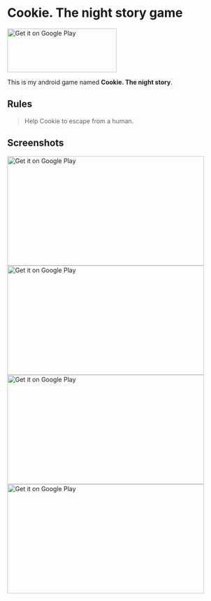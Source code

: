 # Cookie. The night story game

<a href='https://play.google.com/store/apps/details?id=com.run.cookie.run.game'><img alt='Get it on Google Play' height="100" width="250" src='https://play.google.com/intl/en_us/badges/static/images/badges/en_badge_web_generic.png'/></a>

This is my android game named **Cookie. The night story**.

## Rules
> Help Cookie to escape from a human.

## Screenshots
<div>
  <img alt='Get it on Google Play' height="250" width="450" styles="object-fit:cover;" src='https://play-lh.googleusercontent.com/xcO1qJyi4WCC7gv5sVv1rWu0mFeFKAvyJxcuAcMh-2qIP6ZdstvQGGJZS2Ixi9opTB0=w2560-h1440-rw'/>

  <img alt='Get it on Google Play' height="250" width="450" styles="object-fit:cover;" src='https://play-lh.googleusercontent.com/ExpfOiXjCZbW0z3YsBWiARjcHzVseLG5_9SWveJVejWFQVcSHSJVvLG7duk4LXfq5Gnd=w2560-h1440-rw'/>

  <img alt='Get it on Google Play' height="250" width="450" styles="object-fit:cover;" src='https://play-lh.googleusercontent.com/PwPVgujH6Lp0XuMR2XvrU5fcISRvwR8MaDgXw7Vi0lyQzN82c2nmELqOQlBtTgoEAK4=w2560-h1440-rw'/>


  <img alt='Get it on Google Play' height="250" width="450" styles="object-fit:cover;" src='https://play-lh.googleusercontent.com/Nlj-XjIPnzVYb1aGLZT8tjJ65hwJ14_fu_t8NukQ01x7NzAt7MYKJhUyqWU0kAoPxcg=w2560-h1440-rw'/>
</div>
